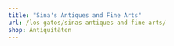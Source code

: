 ```yaml
---
title: "Sina's Antiques and Fine Arts"
url: /los-gatos/sinas-antiques-and-fine-arts/
shop: Antiquitäten
---
```


